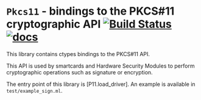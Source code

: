 `Pkcs11` - bindings to the PKCS#11 cryptographic API [![Build Status](https://travis-ci.org/cryptosense/pkcs11.svg?branch=master)](https://travis-ci.org/cryptosense/pkcs11) [![docs](https://img.shields.io/badge/doc-online-blue.svg)](https://cryptosense.github.io/pkcs11/doc/)
====================================================

This library contains ctypes bindings to the PKCS#11 API.

This API is used by smartcards and Hardware Security Modules to perform
cryptographic operations such as signature or encryption.

The entry point of this library is [P11.load_driver]. An example is available in
`test/example_sign.ml`.

